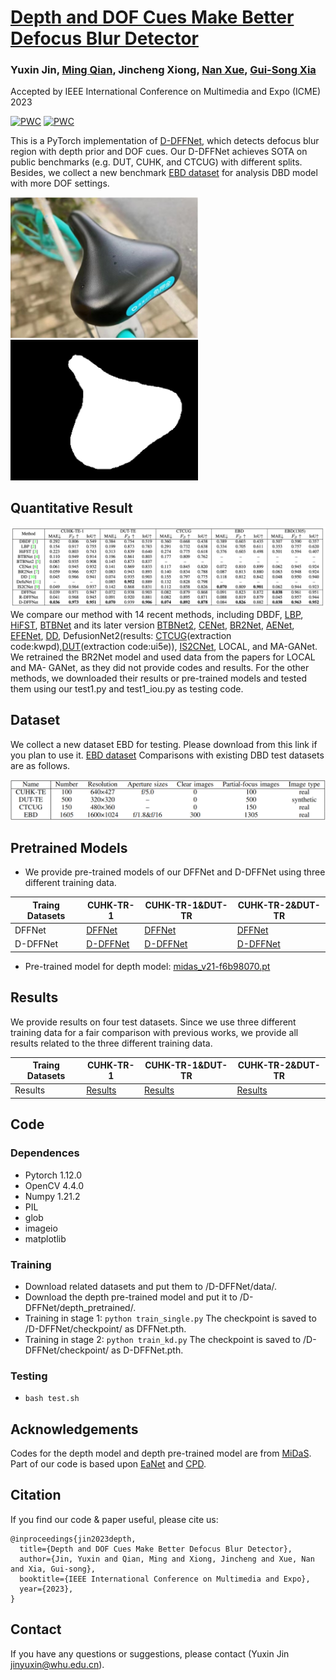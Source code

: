 #  [Depth and DOF Cues Make Better Defocus Blur Detector](https://arxiv.org/abs/2306.11334) 
### Yuxin Jin, [Ming Qian](https://qianmingduowan.github.io/), Jincheng Xiong, [Nan Xue](https://xuenan.net/), [Gui-Song Xia](http://www.captain-whu.com/xia_En.html)

Accepted by  IEEE International Conference on Multimedia and Expo (ICME) 2023


[![PWC](https://img.shields.io/endpoint.svg?url=https://paperswithcode.com/badge/depth-and-dof-cues-make-a-better-defocus-blur/defocus-blur-detection-on-ctcug)](https://paperswithcode.com/sota/defocus-blur-detection-on-ctcug?p=depth-and-dof-cues-make-a-better-defocus-blur)
[![PWC](https://img.shields.io/endpoint.svg?url=https://paperswithcode.com/badge/depth-and-dof-cues-make-a-better-defocus-blur/defocus-blur-detection-on-cuhk)](https://paperswithcode.com/sota/defocus-blur-detection-on-cuhk?p=depth-and-dof-cues-make-a-better-defocus-blur)

This is a PyTorch implementation of [D-DFFNet](https://arxiv.org/abs/2306.11334), which detects defocus blur region with depth prior and DOF cues.
Our D-DFFNet achieves SOTA on public benchmarks (e.g. DUT, CUHK, and CTCUG) with different splits.
Besides, we collect a new benchmark [EBD dataset](https://drive.google.com/file/d/1pkgfGSKx80Eq1_kq6-PwYl6zSYXwkqS8/view?usp=sharing) for analysis DBD model with more DOF settings.

<div>
    <img src="assets/1.jpg" width="300"><img src="assets/1.png" width="300">
</div>

## Quantitative Result
![Quantitative comparison with methods training on CUHK-TR-1.](assets/result.png)
We compare our method with 14 recent methods, including DBDF, [LBP](https://github.com/xinario/defocus_segmentation), [HiFST](https://github.com/isalirezag/HiFST), [BTBNet](http://ice.dlut.edu.cn/ZhaoWenda/DBD.html) and its later version [BTBNet2](http://ice.dlut.edu.cn/ZhaoWenda/BTBCRLNet.html), [CENet](http://ice.dlut.edu.cn/ZhaoWenda/CENet.html), [BR2Net](https://github.com/ChangTang/BR2Net), [AENet](https://github.com/wdzhao123/DENets), [EFENet](https://github.com/wdzhao123/DENets), [DD](https://github.com/vinthony/depth-distillation), DefusionNet2(results: [CTCUG](https://pan.baidu.com/share/init?surl=QqMpyfzTF78u1xcdt6HFsw)(extraction code:kwpd),[DUT](https://pan.baidu.com/share/init?surl=VHRUaFR1ZduVXXpuLOLj9Q)(extraction code:ui5e)), [IS2CNet](https://github.com/wdzhao123/IS2CNet), LOCAL, and MA-GANet. We retrained the BR2Net model and used data from the papers for LOCAL and MA- GANet, as they did not provide codes and results. For the other methods, we downloaded their results or pre-trained models and tested them using our test1.py and test1_iou.py as testing code.




## Dataset
We collect a new dataset EBD for testing. Please download from this link if you plan to use it. [EBD dataset](https://drive.google.com/file/d/1pkgfGSKx80Eq1_kq6-PwYl6zSYXwkqS8/view?usp=sharing) 
Comparisons with existing DBD test datasets are as follows. 


![Comparison with existing DBD test datasets.](assets/EBD.png)
## Pretrained Models
* We provide pre-trained models of our DFFNet and D-DFFNet using three different training data.

 Traing Datasets | CUHK-TR-1  | CUHK-TR-1&DUT-TR | CUHK-TR-2&DUT-TR
 ---- | ----- | ------  |  ------
 DFFNet  |  [DFFNet](https://drive.google.com/file/d/10UhCeEEl7OYjwzHZZByPbe6WpxqnWtbR/view?usp=sharing)  | [DFFNet](https://drive.google.com/file/d/1GN-HZ_lSZg25iX8d0fEx0qFZKXjCEhwc/view?usp=sharing) | [DFFNet](https://drive.google.com/file/d/1qiSoClOHZ9jV6qcaTOr6-QSh0ySwCsaX/view?usp=sharing)
 D-DFFNet  | [D-DFFNet](https://drive.google.com/file/d/1BRWXt8xphFv6AQDZwan4umm9EX3X4E2x/view?usp=sharing) | [D-DFFNet](https://drive.google.com/file/d/1NmrA8amNLkI-QPIq_N0Ti36Su7ungMo1/view?usp=share_link)  |[D-DFFNet](https://drive.google.com/file/d/1hU81jbHG-55HmaSgb0_GXOKhRC-enL8Q/view?usp=sharing) 
 * Pre-trained model for depth model: [midas_v21-f6b98070.pt](https://drive.google.com/file/d/1puxWdaUYayZhjf9WGGCwhMfkapl71eeB/view?usp=sharing)


## Results
We provide results on four test datasets. Since we use three different training data for a fair comparison with previous works, we provide all results related to the three different training data.

Traing Datasets | CUHK-TR-1  | CUHK-TR-1&DUT-TR | CUHK-TR-2&DUT-TR
 ---- | ----- | ------  |  ------
 Results  |[Results](https://drive.google.com/file/d/1ncVmYz26pmu_yS_J0Jbe15yvxJDQU3cS/view?usp=sharing) |[Results](https://drive.google.com/file/d/1tLC7zkD2oFu7hsjHA0w615rKqX6bgtAg/view?usp=share_link)  |[Results](https://drive.google.com/file/d/1nfH4l-E2yZuxTd-qh3sRHtYcCZPJW_tR/view?usp=sharing)


## Code

### Dependences
* Pytorch 1.12.0
* OpenCV 4.4.0
* Numpy 1.21.2
* PIL
* glob
* imageio
* matplotlib

### Training
* Download related datasets and put them to /D-DFFNet/data/.
* Download the depth pre-trained model and put it to /D-DFFNet/depth_pretrained/.
* Training in stage 1:
`python train_single.py` The checkpoint is saved to /D-DFFNet/checkpoint/ as DFFNet.pth.
* Training in stage 2:
`python train_kd.py` The checkpoint is saved to /D-DFFNet/checkpoint/ as D-DFFNet.pth.


### Testing
* `bash test.sh`

## Acknowledgements
Codes for the depth model and depth pre-trained model are from [MiDaS](https://github.com/isl-org/MiDaS).  
Part of our code is based upon [EaNet](https://github.com/geovsion/EaNet) and [CPD](https://github.com/wuzhe71/CPD).

## Citation
If you find our code & paper useful, please cite us:
```
@inproceedings{jin2023depth,
  title={Depth and DOF Cues Make Better Defocus Blur Detector},
  author={Jin, Yuxin and Qian, Ming and Xiong, Jincheng and Xue, Nan and Xia, Gui-song},
  booktitle={IEEE International Conference on Multimedia and Expo},
  year={2023},
}
```

## Contact
If you have any questions or suggestions, please contact (Yuxin Jin jinyuxin@whu.edu.cn).


